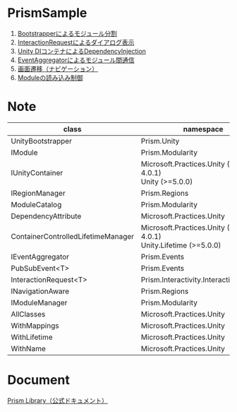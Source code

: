 # PrismSample

1. [Bootstrapperによるモジュール分割](Bootstrapper/README.md)
1. [InteractionRequestによるダイアログ表示](InteractionRequest/README.md)
1. [Unity DIコンテナによるDependencyInjection](DIContainer/README.md)
1. [EventAggregatorによるモジュール間通信](EventAggregator/README.md)
1. [画面遷移（ナビゲーション）](Navigation/README.md)
1. [Moduleの読み込み制御](LoadModule/README.md)

# Note

|class|namespace|
|---|---|
|UnityBootstrapper|Prism.Unity|
|IModule|Prism.Modularity|
|IUnityContainer|Microsoft.Practices.Unity (<=Unity 4.0.1)<br>Unity (>=5.0.0)|
|IRegionManager|Prism.Regions|
|ModuleCatalog|Prism.Modularity|
|DependencyAttribute|Microsoft.Practices.Unity|
|ContainerControlledLifetimeManager|Microsoft.Practices.Unity (<=Unity 4.0.1)<br>Unity.Lifetime (>=5.0.0)|
|IEventAggregator|Prism.Events|
|PubSubEvent\<T\>|Prism.Events|
|InteractionRequest\<T\>|Prism.Interactivity.InteractionRequest|
|INavigationAware|Prism.Regions|
|IModuleManager|Prism.Modularity|
|AllClasses|Microsoft.Practices.Unity|
|WithMappings|Microsoft.Practices.Unity|
|WithLifetime|Microsoft.Practices.Unity|
|WithName|Microsoft.Practices.Unity|

# Document

[Prism Library（公式ドキュメント）](http://prismlibrary.github.io/docs/index.html)
